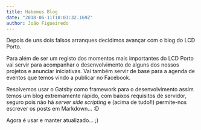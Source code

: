 ```yaml
---
title: Habemus Blog
date: "2018-06-11T10:03:32.169Z"
author: João Figueiredo
---
```


Depois de uns dois falsos arranques decidimos avançar com o blog do LCD Porto.

Para além de ser um registo dos momentos mais importantes do LCD Porto vai servir para acompanhar o desenvolvimento de alguns dos nossos projetos e anunciar iniciativas. Vai também servir de base para a agenda de eventos que temos vindo a publicar no Facebook.

Resolvemos usar o Gatsby como framework para o desenvolvimento assim temos um blog extremamente rápido, com baixos requisitos de servidor, seguro pois não há *server side scripting* e (acima de tudo!!) permite-nos escrever os posts em Markdown… :D

Agora é usar e manter atualizado... ;)
